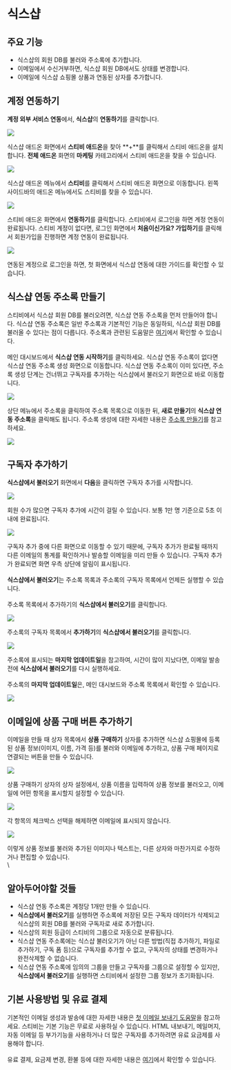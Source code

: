 # 식스샵

## 주요 기능 <a href="#undefined" id="undefined"></a>

* 식스샵의 회원 DB를 불러와 주소록에 추가합니다.
* 이메일에서 수신거부하면, 식스샵 회원 DB에서도 상태를 변경합니다.
* 이메일에 식스샵 쇼핑몰 상품과 연동된 상자를 추가합니다.

&#x20;

## 계정 연동하기 <a href="#undefined" id="undefined"></a>

**계정 외부 서비스 연동**에서, **식스샵**의 **연동하기**를 클릭합니다.

![](https://help.stibee.com/hc/article\_attachments/4756507618831/6270c2cfe4585.png)&#x20;

식스샵 애드온 화면에서 **스티비 애드온**을 찾아 **+**를 클릭해서 스티비 애드온을 설치합니다. **전체 애드온** 화면의 **마케팅** 카테고리에서 스티비 애드온을 찾을 수 있습니다.

![](https://help.stibee.com/hc/article\_attachments/4756512087055/6270c2d1b5297.png)&#x20;

식스샵 애드온 메뉴에서 **스티비**를 클릭해서 스티비 애드온 화면으로 이동합니다. 왼쪽 사이드바의 애드온 메뉴에서도 스티비를 찾을 수 있습니다.

![](https://help.stibee.com/hc/article\_attachments/4756469990159/6270c2d37f664.png)&#x20;

스티비 애드온 화면에서 **연동하기**를 클릭합니다. 스티비에서 로그인을 하면 계정 연동이 완료됩니다. 스티비 계정이 없다면, 로그인 화면에서 **처음이신가요? 가입하기**를 클릭해서 회원가입을 진행하면 계정 연동이 완료됩니다.

![](https://help.stibee.com/hc/article\_attachments/4756470005007/6270c2d54056f.png)

&#x20;

연동된 계정으로 로그인을 하면, 첫 화면에서 식스샵 연동에 대한 가이드를 확인할 수 있습니다.

&#x20;

## 식스샵 연동 주소록 만들기 <a href="#undefined" id="undefined"></a>

스티비에서 식스샵 회원 DB를 불러오려면, 식스샵 연동 주소록을 먼저 만들어야 합니다. 식스샵 연동 주소록은 일반 주소록과 기본적인 기능은 동일하되, 식스샵 회원 DB를 불러올 수 있다는 점이 다릅니다. 주소록과 관련된 도움말은 [여기](https://help.stibee.com/hc/ko/categories/4717284995599-%EC%A3%BC%EC%86%8C%EB%A1%9D)에서 확인할 수 있습니다.\
\
메인 대시보드에서 **식스샵 연동 시작하기**를 클릭하세요. 식스샵 연동 주소록이 없다면 식스샵 연동 주소록 생성 화면으로 이동합니다. 식스샵 연동 주소록이 이미 있다면, 주소록 생성 단계는 건너뛰고 구독자를 추가하는 식스샵에서 불러오기 화면으로 바로 이동합니다.

![](https://help.stibee.com/hc/article\_attachments/4756512165391/6270c2d749a0d.png)

&#x20;

상단 메뉴에서 주소록을 클릭하여 주소록 목록으로 이동한 뒤, **새로 만들기**의 **식스샵 연동 주소록**을 클릭해도 됩니다. 주소록 생성에 대한 자세한 내용은 [주소록 만들기](https://help.stibee.com/hc/ko/articles/4756523822479)를 참고하세요.

![](https://help.stibee.com/hc/article\_attachments/4756507746959/6270c2d930337.png)

&#x20;

## 구독자 추가하기 <a href="#undefined" id="undefined"></a>

**식스샵에서 불러오기** 화면에서 **다음**을 클릭하면 구독자 추가를 시작합니다.

![](https://help.stibee.com/hc/article\_attachments/4756512204047/6270c2da9cddb.png)&#x20;

회원 수가 많으면 구독자 추가에 시간이 걸릴 수 있습니다. 보통 1만 명 기준으로 5초 이내에 완료됩니다.

![](https://help.stibee.com/hc/article\_attachments/4756512221327/6270c2dc236fa.png)&#x20;

구독자 추가 중에 다른 화면으로 이동할 수 있기 때문에, 구독자 추가가 완료될 때까지 다른 이메일의 통계를 확인하거나 발송할 이메일을 미리 만들 수 있습니다. 구독자 추가가 완료되면 화면 우측 상단에 알림이 표시됩니다.\
\
**식스샵에서 불러오기**는 주소록 목록과 주소록의 구독자 목록에서 언제든 실행할 수 있습니다.\
\
주소록 목록에서 추가하기의 **식스샵에서 불러오기**를 클릭합니다.

![](https://help.stibee.com/hc/article\_attachments/4756512235279/6270c2dde4317.png)

&#x20;

주소록의 구독자 목록에서 **추가하기**의 **식스샵에서 불러오기**를 클릭합니다.

![](https://help.stibee.com/hc/article\_attachments/4756483110415/6270c2df5f15d.png)

&#x20;

주소록에 표시되는 **마지막 업데이트일**을 참고하여, 시간이 많이 지났다면, 이메일 발송 전에 **식스샵에서 불러오기**를 다시 실행하세요.\
\
주소록의 **마지막 업데이트일**은, 메인 대시보드와 주소록 목록에서 확인할 수 있습니다.

![](https://help.stibee.com/hc/article\_attachments/4756507896847/6270c2e0c80c1.png)&#x20;

## 이메일에 상품 구매 버튼 추가하기 <a href="#undefined" id="undefined"></a>

이메일을 만들 때 상자 목록에서 **상품 구매하기** 상자를 추가하면 식스샵 쇼핑몰에 등록된 상품 정보(이미지, 이름, 가격 등)를 불러와 이메일에 추가하고, 상품 구매 페이지로 연결되는 버튼을 만들 수 있습니다.

![](https://help.stibee.com/hc/article\_attachments/4756507924623/6270c2e292dc1.png)&#x20;

상품 구매하기 상자의 상자 설정에서, 상품 이름을 입력하여 상품 정보를 불러오고, 이메일에 어떤 항목을 표시할지 설정할 수 있습니다.

![](https://help.stibee.com/hc/article\_attachments/4756507951631/6270c2e45b84d.png)

&#x20;

각 항목의 체크박스 선택을 해제하면 이메일에 표시되지 않습니다.

![](https://help.stibee.com/hc/article\_attachments/4756507970831/6270c2e609ade.png)&#x20;

이렇게 상품 정보를 불러와 추가된 이미지나 텍스트는, 다른 상자와 마찬가지로 수정하거나 편집할 수 있습니다.\
\


## 알아두어야할 것들 <a href="#undefined" id="undefined"></a>

* 식스샵 연동 주소록은 계정당 1개만 만들 수 있습니다.
* **식스샵에서 불러오기**를 실행하면 주소록에 저장된 모든 구독자 데이터가 삭제되고 식스샵의 회원 DB를 불러와 구독자로 새로 추가합니다.
* 식스샵의 회원 등급이 스티비의 그룹으로 자동으로 분류됩니다.
* 식스샵 연동 주소록에는 식스샵 불러오기가 아닌 다른 방법(직접 추가하기, 파일로 추가하기, 구독 폼 등)으로 구독자를 추가할 수 없고, 구독자의 상태를 변경하거나 완전삭제할 수 없습니다.
* 식스샵 연동 주소록에 임의의 그룹을 만들고 구독자를 그룹으로 설정할 수 있지만, **식스샵에서 불러오기**를 실행하면 스티비에서 설정한 그룹 정보가 초기화됩니다.

&#x20;

## 기본 사용방법 및 유료 결제 <a href="#undefined" id="undefined"></a>

기본적인 이메일 생성과 발송에 대한 자세한 내용은 [첫 이메일 보내기 도움말](https://help.stibee.com/hc/ko/categories/4729723022223-%EC%B2%AB-%EC%9D%B4%EB%A9%94%EC%9D%BC-%EB%B3%B4%EB%82%B4%EA%B8%B0)을 참고하세요. 스티비는 기본 기능은 무료로 사용하실 수 있습니다. HTML 내보내기, 메일머지, 자동 이메일 등 부가기능을 사용하거나 더 많은 구독자를 추가하려면 유료 요금제를 사용해야 합니다.\
\
유료 결제, 요금제 변경, 환불 등에 대한 자세한 내용은 [여기](https://help.stibee.com/hc/ko/categories/4513169474959-%EA%B2%B0%EC%A0%9C-%EB%B0%8F-%EA%B3%84%EC%A0%95)에서 확인할 수 있습니다.
